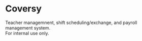 # Coversy

Teacher managemnent, shift scheduling/exchange, and payroll management system.
<br>
For internal use only.
